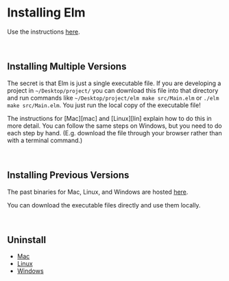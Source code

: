 # Installing Elm

Use the instructions [here](https://guide.elm-lang.org/install/).


<br/>

## Installing Multiple Versions

The secret is that Elm is just a single executable file. If you are developing a project in `~/Desktop/project/` you can download this file into that directory and run commands like `~/Desktop/project/elm make src/Main.elm` or `./elm make src/Main.elm`. You just run the local copy of the executable file!

The instructions for [Mac][mac] and [Linux][lin] explain how to do this in more detail. You can follow the same steps on Windows, but you need to do each step by hand. (E.g. download the file through your browser rather than with a terminal command.)


<br/>

## Installing Previous Versions

The past binaries for Mac, Linux, and Windows are hosted [here](https://github.com/elm/compiler/releases).

You can download the executable files directly and use them locally.


<br/>

## Uninstall

- [Mac](https://github.com/elm/compiler/blob/master/installers/mac/README.md#uninstall)
- [Linux](https://github.com/elm/compiler/blob/master/installers/linux/README.md#uninstall)
- [Windows](https://github.com/elm/compiler/blob/master/installers/win/README.md#uninstall)
